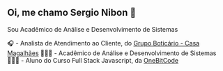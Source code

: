 ## Oi, me chamo Sergio Nibon 👋
Sou Acadêmico de Análise e Desenvolvimento de Sistemas

🎧 - Analista de Atendimento ao Cliente, do [Grupo Boticário - Casa Magalhães](https://www.casamagalhaes.com.br/)
👨🏼‍🎓 - Acadêmico de Análise e Desenvolvimento de Sistemas
👨🏼‍💻 - Aluno do Curso Full Stack Javascript, da [OneBitCode](https://onebitcode.com/)

